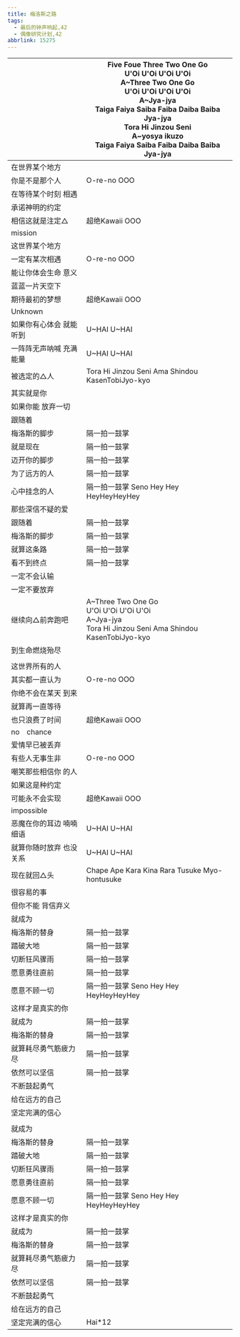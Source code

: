 ```yaml
---
title: 梅洛斯之路
tags:
  - 最后的钟声响起,42
  - 偶像研究计划,42
abbrlink: 15275
---
```

|      |Five Foue Three Two One Go<br>U'Oi U'Oi U'Oi U'Oi<br>A~Three Two One Go<br>U'Oi U'Oi U'Oi U'Oi<br>A~Jya-jya<br>Taiga Faiya Saiba Faiba Daiba Baiba Jya-jya<br>Tora Hi Jinzou Seni<br>A~yosya ikuzo<br>Taiga Faiya Saiba Faiba Daiba Baiba Jya-jya|
|--|--|
|在世界某个地方|      |
|你是不是那个人|O-re-no OOO|
|在等待某个时刻 相遇|      |
|承诺神明的约定|      |
|相信这就是注定△|超绝Kawaii OOO|
|mission|      |
|这世界某个地方|      |
|一定有某次相遇|O-re-no OOO|
|能让你体会生命 意义|      |
|蓝蓝一片天空下|      |
|期待最初的梦想|超绝Kawaii OOO|
|Unknown|      |
|如果你有心体会 就能听到|U~HAI U~HAI|
|一阵阵无声呐喊 充满能量|U~HAI U~HAI|
|被选定的△人|Tora Hi Jinzou Seni Ama Shindou KasenTobiJyo-kyo|
|其实就是你|      |
|如果你能 放弃一切|      |
|跟随着|      |
|梅洛斯的脚步|隔一拍一鼓掌|
|就是现在|隔一拍一鼓掌|
|迈开你的脚步|隔一拍一鼓掌|
|为了远方的人|隔一拍一鼓掌|
|心中挂念的人|隔一拍一鼓掌 Seno Hey Hey HeyHeyHeyHey|
|那些深信不疑的爱|      |
|跟随着|隔一拍一鼓掌|
|梅洛斯的脚步|隔一拍一鼓掌|
|就算这条路|隔一拍一鼓掌|
|看不到终点|隔一拍一鼓掌|
|一定不会认输|      |
|一定不要放弃|      |
|继续向△前奔跑吧|A~Three Two One Go<br>U'Oi U'Oi U'Oi U'Oi<br>A~Jya-jya<br>Tora Hi Jinzou Seni Ama Shindou KasenTobiJyo-kyo|
|到生命燃烧殆尽|      |
|      |      |
|这世界所有的人|      |
|其实都一直认为|O-re-no OOO|
|你绝不会在某天 到来|      |
|就算再一直等待|      |
|也只浪费了时间|超绝Kawaii OOO|
|no　chance|      |
|爱情早已被丢弃|      |
|有些人无事生非|O-re-no OOO|
|嘲笑那些相信你 的人|      |
|如果这是种约定|      |
|可能永不会实现|超绝Kawaii OOO|
|impossible|      |
|恶魔在你的耳边 喃喃细语|U~HAI U~HAI|
|就算你随时放弃 也没关系|U~HAI U~HAI|
|现在就回△头|Chape Ape Kara Kina Rara Tusuke Myo-hontusuke|
|很容易的事|      |
|但你不能 背信弃义|      |
|就成为|      |
|梅洛斯的替身|隔一拍一鼓掌|
|踏破大地|隔一拍一鼓掌|
|切断狂风骤雨|隔一拍一鼓掌|
|愿意勇往直前|隔一拍一鼓掌|
|愿意不顾一切|隔一拍一鼓掌 Seno Hey Hey HeyHeyHeyHey|
|这样才是真实的你|      |
|就成为|隔一拍一鼓掌|
|梅洛斯的替身|隔一拍一鼓掌|
|就算耗尽勇气筋疲力尽|隔一拍一鼓掌|
|依然可以坚信|隔一拍一鼓掌|
|不断鼓起勇气|      |
|给在远方的自己|      |
|坚定完满的信心|      |
|      |      |
|就成为|      |
|梅洛斯的替身|隔一拍一鼓掌|
|踏破大地|隔一拍一鼓掌|
|切断狂风骤雨|隔一拍一鼓掌|
|愿意勇往直前|隔一拍一鼓掌|
|愿意不顾一切|隔一拍一鼓掌 Seno Hey Hey HeyHeyHeyHey|
|这样才是真实的你|      |
|就成为|隔一拍一鼓掌|
|梅洛斯的替身|隔一拍一鼓掌|
|就算耗尽勇气筋疲力尽|隔一拍一鼓掌|
|依然可以坚信|隔一拍一鼓掌|
|不断鼓起勇气|      |
|给在远方的自己|      |
|坚定完满的信心|Hai*12|